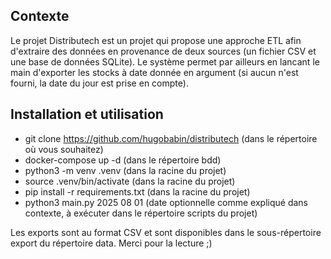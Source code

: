 ## Contexte

Le projet Distributech est un projet qui propose une approche ETL afin d'extraire des données en provenance de deux sources (un fichier CSV et une base de données SQLite). Le système permet par ailleurs en lancant le main d'exporter les stocks à date donnée en argument (si aucun n'est fourni, la date du jour est prise en compte).

## Installation et utilisation

- git clone https://github.com/hugobabin/distributech (dans le répertoire où vous souhaitez)
- docker-compose up -d (dans le répertoire bdd)
- python3 -m venv .venv (dans la racine du projet)
- source .venv/bin/activate (dans la racine du projet)
- pip install -r requirements.txt (dans la racine du projet)
- python3 main.py 2025 08 01 (date optionnelle comme expliqué dans contexte, à exécuter dans le répertoire scripts du projet)

Les exports sont au format CSV et sont disponibles dans le sous-répertoire export du répertoire data.
Merci pour la lecture ;)
